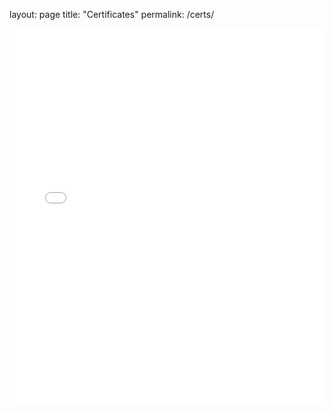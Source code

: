 layout: page
title: "Certificates"
permalink: /certs/



<embed src="files/google certificate.pdf" type="application/pdf" width="100%" height="600px" />
